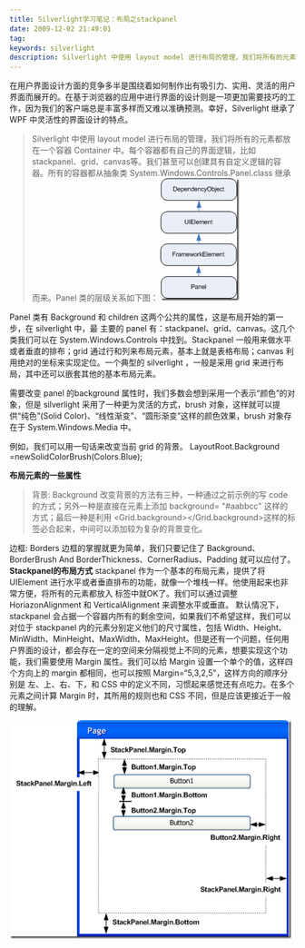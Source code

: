 ```yaml
---
title: Silverlight学习笔记：布局之stackpanel
date: 2009-12-02 21:49:01
tag: 
keywords: silverlight
description: Silverlight 中使用 layout model 进行布局的管理，我们将所有的元素都放在一个容器 Container 中。
---
```


在用户界面设计方面的竞争多半是围绕着如何制作出有吸引力、实用、灵活的用户界面而展开的。在基于浏览器的应用中进行界面的设计则是一项更加需要技巧的工作，因为我们的客户端总是丰富多样而又难以准确预测。幸好，Silverlight 继承了 WPF 中灵活性的界面设计的特点。
> Silverlight 中使用 layout model 进行布局的管理，我们将所有的元素都放在一个容器 Container 中。每个容器都有自己的界面逻辑，比如 stackpanel、grid、canvas等。我们甚至可以创建具有自定义逻辑的容器。所有的容器都从抽象类 System.Windows.Controls.Panel.class 继承而来。Panel 类的层级关系如下图：
![](20091202-silverlight/image_thumb.png)

Panel 类有 Background 和 children 这两个公共的属性，这是布局开始的第一步，在 silverlight 中，最 主要的 panel 有：stackpanel、grid、canvas。这几个类我们可以在 System.Windows.Controls 中找到。Stackpanel 一般用来做水平或者垂直的排布；grid 通过行和列来布局元素，基本上就是表格布局；canvas 利用绝对的坐标来实现定位。一个典型的 silverlight ，一般是采用 grid 来进行布局，其中还可以嵌套其他的基本布局元素。

需要改变 panel 的background 属性时，我们多数会想到采用一个表示“颜色”的对象，但是 silverlight 采用了一种更为灵活的方式，brush 对象，这样就可以提供“纯色”(Solid Color)、“线性渐变”、“圆形渐变”这样的颜色效果，brush 对象存在于 System.Windows.Media 中。

例如，我们可以用一句话来改变当前 grid 的背景。
LayoutRoot.Background =newSolidColorBrush(Colors.Blue);


**布局元素的一些属性**
> 背景: Background
改变背景的方法有三种，一种通过之前示例的写 code 的方式；另外一种是直接在元素上添加 background= "#aabbcc" 这样的方式；最后一种是利用 <Grid.background></Grid.background>这样的标签必合起来，中间可以添加较为复杂的背景变化。

边框: Borders
边框的掌握就更为简单，我们只要记住了 Background、BorderBrush And BorderThickness、CornerRadius、Padding 就可以应付了。
**Stackpanel的布局方式**
stackpanel 作为一个基本的布局元素，提供了将 UIElement 进行水平或者垂直排布的功能，就像一个堆栈一样。他使用起来也非常方便，将所有的元素都放入 <Stackpanel></Stackpanel>标签中就OK了。我们可以通过调整 HoriazonAlignment 和 VerticalAlignment 来调整水平或垂直。 默认情况下，stackpanel 会占据一个容器内所有的剩余空间，如果我们不希望这样，我们可以对位于 stackpanel 内的元素分别定义他们的尺寸属性，包括 Width、Height、MinWidth、MinHeight、MaxWidth、MaxHeight。但是还有一个问题，任何用户界面的设计，都会存在一定的空间来分隔视觉上不同的元素，想要实现这个功能，我们需要使用 Margin 属性。我们可以给 Margin 设置一个单个的值，这样四个方向上的 margin 都相同，也可以按照 Margin=“5,3,2,5”，这样方向的顺序分别是 左、上、右、下，和 CSS 中的定义不同，习惯起来感觉还有点吃力。在多个元素之间计算 Margin 时，其所用的规则也和 CSS 不同，但是应该更接近于一般的理解。

![](20091202-silverlight/image_thumb_1.png)












